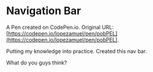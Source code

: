 # Navigation Bar 

A Pen created on CodePen.io. Original URL: [https://codepen.io/lopezamuel/pen/pobPEL](https://codepen.io/lopezamuel/pen/pobPEL).

Putting my knowledge into practice. Created this nav bar. 

What do you guys think?